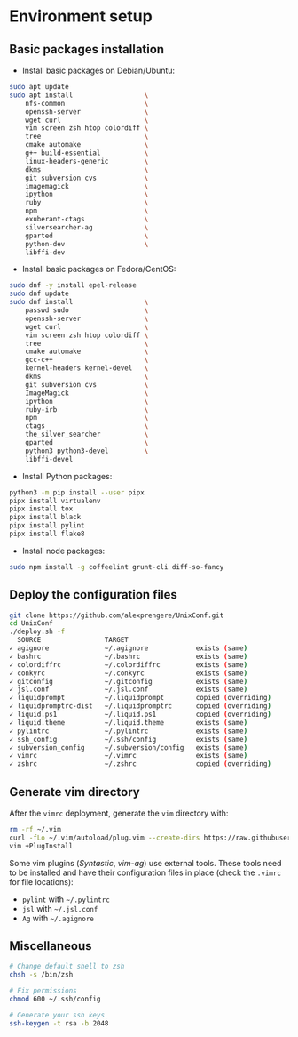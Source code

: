 Environment setup
=================

Basic packages installation
---------------------------
* Install basic packages on Debian/Ubuntu:
```bash
sudo apt update
sudo apt install                  \
    nfs-common                    \
    openssh-server                \
    wget curl                     \
    vim screen zsh htop colordiff \
    tree                          \
    cmake automake                \
    g++ build-essential           \
    linux-headers-generic         \
    dkms                          \
    git subversion cvs            \
    imagemagick                   \
    ipython                       \
    ruby                          \
    npm                           \
    exuberant-ctags               \
    silversearcher-ag             \
    gparted                       \
    python-dev                    \
    libffi-dev
```
* Install basic packages on Fedora/CentOS:
```bash
sudo dnf -y install epel-release
sudo dnf update
sudo dnf install                  \
    passwd sudo                   \
    openssh-server                \
    wget curl                     \
    vim screen zsh htop colordiff \
    tree                          \
    cmake automake                \
    gcc-c++                       \
    kernel-headers kernel-devel   \
    dkms                          \
    git subversion cvs            \
    ImageMagick                   \
    ipython                       \
    ruby-irb                      \
    npm                           \
    ctags                         \
    the_silver_searcher           \
    gparted                       \
    python3 python3-devel         \
    libffi-devel
```
* Install Python packages:
```bash
python3 -m pip install --user pipx
pipx install virtualenv
pipx install tox
pipx install black
pipx install pylint
pipx install flake8
```
* Install node packages:
```bash
sudo npm install -g coffeelint grunt-cli diff-so-fancy
```

Deploy the configuration files
------------------------------
```bash
git clone https://github.com/alexprengere/UnixConf.git
cd UnixConf
./deploy.sh -f
  SOURCE                TARGET                 
✓ agignore              ~/.agignore            exists (same)
✓ bashrc                ~/.bashrc              exists (same)
✓ colordiffrc           ~/.colordiffrc         exists (same)
✓ conkyrc               ~/.conkyrc             exists (same)
✓ gitconfig             ~/.gitconfig           exists (same)
✓ jsl.conf              ~/.jsl.conf            exists (same)
✓ liquidprompt          ~/.liquidprompt        copied (overriding)
✓ liquidpromptrc-dist   ~/.liquidpromptrc      copied (overriding)
✓ liquid.ps1            ~/.liquid.ps1          copied (overriding)
✓ liquid.theme          ~/.liquid.theme        exists (same)
✓ pylintrc              ~/.pylintrc            exists (same)
✓ ssh_config            ~/.ssh/config          exists (same)
✓ subversion_config     ~/.subversion/config   exists (same)
✓ vimrc                 ~/.vimrc               exists (same)
✓ zshrc                 ~/.zshrc               copied (overriding)
```

Generate vim directory
----------------------
After the `vimrc` deployment, generate the `vim` directory with:
```bash
rm -rf ~/.vim
curl -fLo ~/.vim/autoload/plug.vim --create-dirs https://raw.githubusercontent.com/junegunn/vim-plug/master/plug.vim
vim +PlugInstall
```
Some vim plugins (*Syntastic*, *vim-ag*) use external tools. These tools need to be installed and have their configuration files in place (check the `.vimrc` for file locations):
* `pylint` with `~/.pylintrc`
* `jsl` with `~/.jsl.conf`
* `Ag` with `~/.agignore`

Miscellaneous
-------------
```bash
# Change default shell to zsh
chsh -s /bin/zsh

# Fix permissions
chmod 600 ~/.ssh/config

# Generate your ssh keys
ssh-keygen -t rsa -b 2048
```

